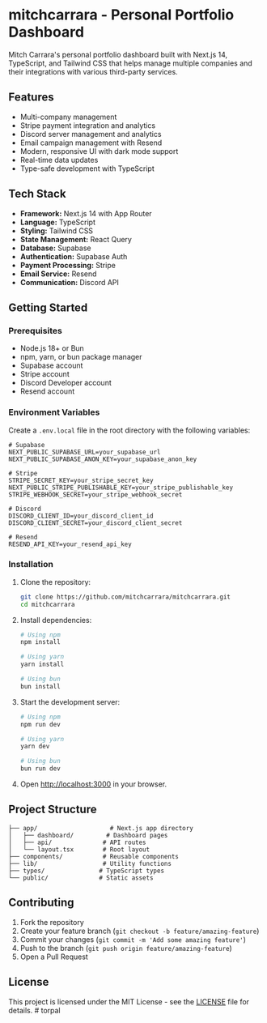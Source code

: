# mitchcarrara - Personal Portfolio Dashboard

Mitch Carrara's personal portfolio dashboard built with Next.js 14, TypeScript, and Tailwind CSS that helps manage multiple companies and their integrations with various third-party services.

## Features

- Multi-company management
- Stripe payment integration and analytics
- Discord server management and analytics
- Email campaign management with Resend
- Modern, responsive UI with dark mode support
- Real-time data updates
- Type-safe development with TypeScript

## Tech Stack

- **Framework:** Next.js 14 with App Router
- **Language:** TypeScript
- **Styling:** Tailwind CSS
- **State Management:** React Query
- **Database:** Supabase
- **Authentication:** Supabase Auth
- **Payment Processing:** Stripe
- **Email Service:** Resend
- **Communication:** Discord API

## Getting Started

### Prerequisites

- Node.js 18+ or Bun
- npm, yarn, or bun package manager
- Supabase account
- Stripe account
- Discord Developer account
- Resend account

### Environment Variables

Create a `.env.local` file in the root directory with the following variables:

```env
# Supabase
NEXT_PUBLIC_SUPABASE_URL=your_supabase_url
NEXT_PUBLIC_SUPABASE_ANON_KEY=your_supabase_anon_key

# Stripe
STRIPE_SECRET_KEY=your_stripe_secret_key
NEXT_PUBLIC_STRIPE_PUBLISHABLE_KEY=your_stripe_publishable_key
STRIPE_WEBHOOK_SECRET=your_stripe_webhook_secret

# Discord
DISCORD_CLIENT_ID=your_discord_client_id
DISCORD_CLIENT_SECRET=your_discord_client_secret

# Resend
RESEND_API_KEY=your_resend_api_key
```

### Installation

1. Clone the repository:

    ```bash
    git clone https://github.com/mitchcarrara/mitchcarrara.git
    cd mitchcarrara
    ```

2. Install dependencies:

    ```bash
    # Using npm
    npm install

    # Using yarn
    yarn install

    # Using bun
    bun install
    ```

3. Start the development server:

    ```bash
    # Using npm
    npm run dev

    # Using yarn
    yarn dev

    # Using bun
    bun run dev
    ```

4. Open [http://localhost:3000](http://localhost:3000) in your browser.

## Project Structure

```
├── app/                    # Next.js app directory
│   ├── dashboard/         # Dashboard pages
│   ├── api/              # API routes
│   └── layout.tsx        # Root layout
├── components/           # Reusable components
├── lib/                  # Utility functions
├── types/               # TypeScript types
└── public/              # Static assets
```

## Contributing

1. Fork the repository
2. Create your feature branch (`git checkout -b feature/amazing-feature`)
3. Commit your changes (`git commit -m 'Add some amazing feature'`)
4. Push to the branch (`git push origin feature/amazing-feature`)
5. Open a Pull Request

## License

This project is licensed under the MIT License - see the [LICENSE](LICENSE) file for details. #   t o r p a l 
 
 
